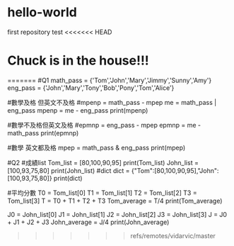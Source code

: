 # hello-world
first repository
test 
<<<<<<< HEAD

# Chuck is in the house!!!
=======
#Q1
math_pass = {'Tom','John','Mary','Jimmy','Sunny','Amy'}
eng_pass = {'John','Mary','Tony','Bob','Pony','Tom','Alice'}


#數學及格 但英文不及格
#mpenp = math_pass - mpep
me = math_pass | eng_pass
mpenp = me - eng_pass
print(mpenp)

#數學不及格但英文及格
#epmnp = eng_pass - mpep
epmnp = me - math_pass 
print(epmnp)

#數學 英文都及格
mpep = math_pass & eng_pass
print(mpep)



#Q2
#成績list
Tom_list = [80,100,90,95]
print(Tom_list)
John_list = [100,93,75,80]
print(John_list)
#dict
dict = {"Tom":[80,100,90,95],"John": [100,93,75,80]}
print(dict)

#平均分數
T0 = Tom_list[0]
T1 = Tom_list[1]
T2 = Tom_list[2]
T3 = Tom_list[3]
T = T0 + T1 + T2 + T3
Tom_average = T/4
print(Tom_average)

J0 = John_list[0]
J1 = John_list[1]
J2 = John_list[2]
J3 = John_list[3]
J = J0 + J1 + J2 + J3
John_average = J/4
print(John_average)
>>>>>>> refs/remotes/vidarvic/master
